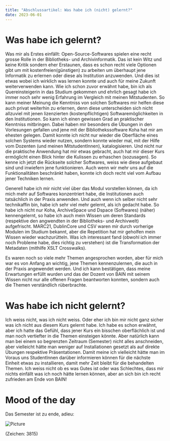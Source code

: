 ```yaml
---
title: "Abschlussartikel: Was habe ich (nicht) gelernt?"
date: 2023-06-01
---
```


# Was habe ich gelernt?

Was mir als Erstes einfällt: Open-Source-Softwares spielen eine recht grosse Rolle in der Bibliotheks- und Archivinformatik. Das ist kein Witz und keine Kritik sondern eher Erstaunen, dass es schon recht viele Optionen gibt um mit kostenfreien(günstigen) zu arbeiten um überhaupt jene Informatik zu erlernen oder diese als Institution anzuwenden. Und dies ist etwas wobei ich wirklich was lernen konnte und auch für meine Zukunft weiterverwenden kann. Wie ich schon zuvor erwähnt habe, bin ich als Quereinsteigerin in das Studium gekommen und ehrlich gesagt habe ich immer noch sehr wenig Erfahrung im Vergleich mit meinen Mitstudenten. So kann meiner Meinung die Kenntniss von solchen Softwares mir helfen diese auch privat weiterhin zu erlernen, denn diese unterscheiden sich nicht allzuviel mit jenen lizenzierten (kostenpflichtigen) Softwaremöglichkeiten in den Institutionen. So kann ich einen gewissen Grad an praktischer Kenntniss mitbringen. Dabei haben mir besonders die Übungen in den Vorlesungen gefallen und jene mit der Bibliothekssoftware Koha hat mir am ehesten gelegen. Damit konnte ich nicht nur wieder die Oberfläche eines solchen Systems wieder nutzen, sondern konnte wieder mal, mit der Hilfe vom Dozenten (und meinen MitstudentInnen), katalogisieren. Und nicht nur die praktische Anwendung hat mir etwas gebracht, auch hat mir dieser Kurs ermöglicht einen Blick hinter die Kulissen zu erhaschen (sozusagen). So kenne ich jetzt die Rückseite solcher Softwares, weiss wie diese aufgebaut sind und inwiefern jene funktionieren. Auch wenn wir mehr uns auf die Funktionalitäten beschränkt haben, konnte ich doch recht viel vom Aufbau jener Techniken lernen.

Generell habe ich mir nicht viel über das Modul vorstellen können, da ich mich mehr auf Softwares konzentriert habe, die Institutionen auch tatsächlich in der Praxis anwenden. Und auch wenn ich selber nicht sehr technikaffin bin, habe ich sehr viel mehr gelernt, als ich gedacht habe. So habe ich nicht nur Koha, ArchiveSpace und Dspace (Softwares) (näher) kennengelernt, so habe ich auch mein Wissen um deren Standards (respektive den angwendten in der Bibliotheks- und Archivwelt) aufgefrischt. MARC21, DublinCore und CSV waren mir durch vorherige Modulen im Studium bekannt, aber die Repetition hat mir geholfen mein Wissen wieder wachzurütteln. Was ich interessant fand (obwohl ich immer noch Probleme habe, dies richtig zu verstehen) ist die Transformation der Metadaten (mithilfe XSLT Crosswalks).

Es waren noch so viele mehr Themen angesprochen worden, aber für mich war es von Anfang an wichtig, jene Themen kennenzulernen, die auch in der Praxis angewendet werden. Und ich kann bestätigen, dass meine Erwartungen erfüllt wurden und das der Dozent von BAIN mit seinem Wissen nicht nur alle offenen Fragen beantworten konnten, sondern auch die Themen verständlich rüberbrachte.

# Was habe ich nicht gelernt?

Ich weiss nicht, was ich nicht weiss. Oder eher ich bin mir nicht ganz sicher was ich nicht aus diesem Kurs gelernt habe. Ich habe es schon erwähnt, aber ich hatte das Gefühl, dass jener Kurs ein bisschen oberflächlich ist und man noch vertiefter in die Themen einsteigen könnte. Aber natürlich kann man bei einem so begrenzten Zeitraum (Semester) nicht alles anschneiden, aber vielleicht hätte man weniger auf Installationen gesetzt als auf direkte Übungen respektive Präsentationen. Damit meine ich vielleicht hätte man im Voraus uns StudentInnen darüber informieren können für die nächste Einheit etwas zu installieren, damit mehr Zeit bleibt für die behandelten Themen. Ich weiss nicht ob es was Gutes ist oder was Schlechtes, dass mir nichts einfällt was ich noch hätte lernen können, aber an sich bin ich recht zufrieden am Ende von BAIN!

# Mood of the day

Das Semester ist zu ende, adieu:

![Picture](https://i.pinimg.com/originals/ff/70/5b/ff705b9ea78f09abedb20ba2ca82e824.jpg)

(Zeichen: 3815)

